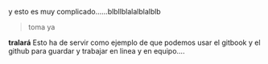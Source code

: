 y esto es muy complicado......blbllblalalblalblb

> toma ya

**tralará**
Esto ha de servir como ejemplo de que podemos usar el gitbook y el github para guardar y trabajar en linea y en equipo....



